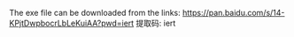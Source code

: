 The exe file can be downloaded from the links:
https://pan.baidu.com/s/14-KPjtDwpbocrLbLeKuiAA?pwd=iert 提取码: iert
